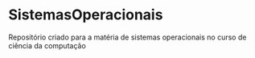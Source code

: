 # SistemasOperacionais
Repositório criado para a matéria de sistemas operacionais no curso de ciência da computação
